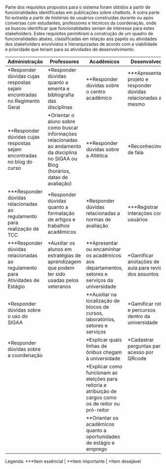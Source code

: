 Parte dos requisitos propostos para o sistema foram obtidos a partir de funcionalidades identificadas em publicações sobre chatbots. A outra parte foi extraída a partir de histórias de usuários construídas durante ou após conversas com estudantes, professores e técnicos da coordenação, onde se buscou identificar que funcionalidades seriam de interesse para estes stakeholders. Estes requisitos permitiram a construção de um quadro de funcionalidades abaixo, classificadas em relação aos papéis ou atividades dos stakeholders envolvidos e hierarquizadas de acordo com a viabilidade e prioridade que teriam para as atividades de desenvolvimento.

Administração | Professores | Acadêmicos | Desenvolvedor
-- | -- | -- | --
\*Responder dúvidas cujas respostas sejam encontradas no Regimento Geral | \*Responder dúvidas quanto a ementa e bibliografia das disciplinas | \*\*Responder dúvidas sobre o centro acadêmico | \*\*\*Apresentar o projeto e responder dúvidas relacionadas ao mesmo
\*\*Responder dúvidas cujas respostas sejam encontradas no blog do curso | \*Orientar o aluno sobre como buscar informações relacionadas ao andamento da disciplina no SIGAA ou Blog (horários, datas de avaliação) | \*\*Responder dúvidas sobre a Atlética | \*Reconhecimento de fala
\*\*\*Responder dúvidas relacionadas ao regulamento para realização de TCC | \*Responder dúvidas quanto a formatação de artigos e trabalhos acadêmicos | \*Responder dúvidas relacionadas a normas de avaliação | \*\*\*Registrar interações com usuários
\*\*\*Responder dúvidas relacionadas ao regulamento para Atividades de Estágio | \*Auxiliar os alunos em estratégias de aprendizagem que podem ter sido usadas pelos veteranos | \*\*Apresentar ou encaminhar os acadêmicos aos departamentos, setores e serviços da universidade | \*Gamificar anotações de aula para revisão dos assuntos
\*Responder dúvidas sobre o uso do SIGAA |   | \*\*Auxiliar na localização de blocos de cursos, laboratórios, setores e serviços | \*Gamificar rotas e percursos dentro da universidade
\*Responder dúvidas sobre a coordenação |   | \*Explicar quais linhas de ônibus chegam à universidade | \*Cadastrar perguntas para acesso por QRcode
  |   | \*Explicar como funcionam as eleições para reitoria e atribuição de cargos como os de reitor ou pró-reitor |  
  |   | \*\*Orientar os acadêmicos quanto a oportunidades de estágio e emprego |  

Legenda: \*\*\*Item essêncial | \*\*Item importante | \*Item desejável